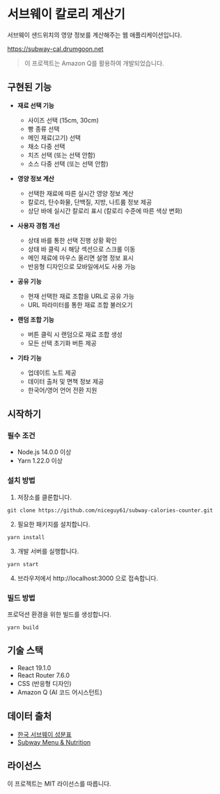 # 서브웨이 칼로리 계산기

서브웨이 샌드위치의 영양 정보를 계산해주는 웹 애플리케이션입니다.

https://subway-cal.drumgoon.net

> 이 프로젝트는 Amazon Q를 활용하여 개발되었습니다.

## 구현된 기능

- **재료 선택 기능**
  - 사이즈 선택 (15cm, 30cm)
  - 빵 종류 선택
  - 메인 재료(고기) 선택
  - 채소 다중 선택
  - 치즈 선택 (또는 선택 안함)
  - 소스 다중 선택 (또는 선택 안함)

- **영양 정보 계산**
  - 선택한 재료에 따른 실시간 영양 정보 계산
  - 칼로리, 탄수화물, 단백질, 지방, 나트륨 정보 제공
  - 상단 바에 실시간 칼로리 표시 (칼로리 수준에 따른 색상 변화)

- **사용자 경험 개선**
  - 상태 바를 통한 선택 진행 상황 확인
  - 상태 바 클릭 시 해당 섹션으로 스크롤 이동
  - 메인 재료에 마우스 올리면 설명 정보 표시
  - 반응형 디자인으로 모바일에서도 사용 가능

- **공유 기능**
  - 현재 선택한 재료 조합을 URL로 공유 가능
  - URL 파라미터를 통한 재료 조합 불러오기
  
- **랜덤 조합 기능**
  - 버튼 클릭 시 랜덤으로 재료 조합 생성
  - 모든 선택 초기화 버튼 제공

- **기타 기능**
  - 업데이트 노트 제공
  - 데이터 출처 및 면책 정보 제공
  - 한국어/영어 언어 전환 지원

## 시작하기

### 필수 조건

- Node.js 14.0.0 이상
- Yarn 1.22.0 이상

### 설치 방법

1. 저장소를 클론합니다.
```
git clone https://github.com/niceguy61/subway-calories-counter.git
```

2. 필요한 패키지를 설치합니다.
```
yarn install
```

3. 개발 서버를 실행합니다.
```
yarn start
```

4. 브라우저에서 http://localhost:3000 으로 접속합니다.

### 빌드 방법

프로덕션 환경을 위한 빌드를 생성합니다.
```
yarn build
```

## 기술 스택

- React 19.1.0
- React Router 7.6.0
- CSS (반응형 디자인)
- Amazon Q (AI 코드 어시스턴트)

## 데이터 출처

- [한국 서브웨이 성분표](https://www.subway.co.kr)
- [Subway Menu & Nutrition](https://www.subway.com/en-AU/MenuNutrition/Nutrition)

## 라이선스

이 프로젝트는 MIT 라이선스를 따릅니다.